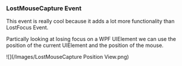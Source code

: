 ### LostMouseCapture Event

This event is really cool because it adds a lot more functionality than LostFocus Event.

Partically looking at losing focus on a WPF UIElement we can use the position of the current UIElement and the position of the mouse.

![](/Images/LostMouseCapture Position View.png)

